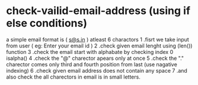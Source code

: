 # check-vailid-email-address (using if else conditions)
a simple email format is ( s@s.in )
atleast 6 charactors
1 .fisrt we take input from user ( eg: Enter your email id )
2 .check given email lenght using (len()) function
3 .check the email start with alphabate by checking index 0 isalpha()
4 .check the "@" charector apears only at once 
5 .check the "." charector comes only third and fourth position from last (use nagative indexing)
6 .check given email address does not contain any space 
7 .and also check the all charectors in email is in small letters. 

 
